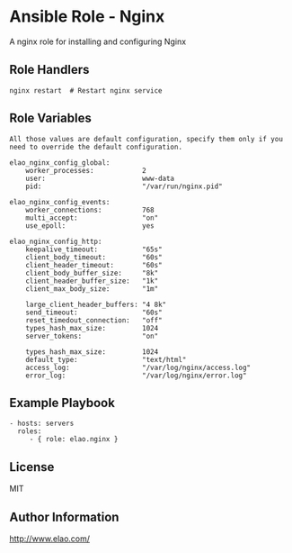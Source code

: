 Ansible Role - Nginx
====================

A nginx role for installing and configuring Nginx

Role Handlers
-------------

    nginx restart  # Restart nginx service


Role Variables
--------------

    All those values are default configuration, specify them only if you need to override the default configuration.

```
elao_nginx_config_global:
    worker_processes:            2
    user:                        www-data
    pid:                         "/var/run/nginx.pid"

elao_nginx_config_events:
    worker_connections:          768
    multi_accept:                "on"
    use_epoll:                   yes

elao_nginx_config_http:
    keepalive_timeout:           "65s"
    client_body_timeout:         "60s"
    client_header_timeout:       "60s"
    client_body_buffer_size:     "8k"
    client_header_buffer_size:   "1k"
    client_max_body_size:        "1m"

    large_client_header_buffers: "4 8k"
    send_timeout:                "60s"
    reset_timedout_connection:   "off"
    types_hash_max_size:         1024
    server_tokens:               "on"

    types_hash_max_size:         1024
    default_type:                "text/html"
    access_log:                  "/var/log/nginx/access.log"
    error_log:                   "/var/log/nginx/error.log"
```

Example Playbook
----------------

    - hosts: servers
      roles:
         - { role: elao.nginx }

License
-------

MIT


Author Information
------------------

http://www.elao.com/

